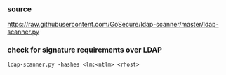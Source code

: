 ### source
https://raw.githubusercontent.com/GoSecure/ldap-scanner/master/ldap-scanner.py  

### check for signature requirements over LDAP
```
ldap-scanner.py -hashes <lm:<ntlm> <rhost>
```

